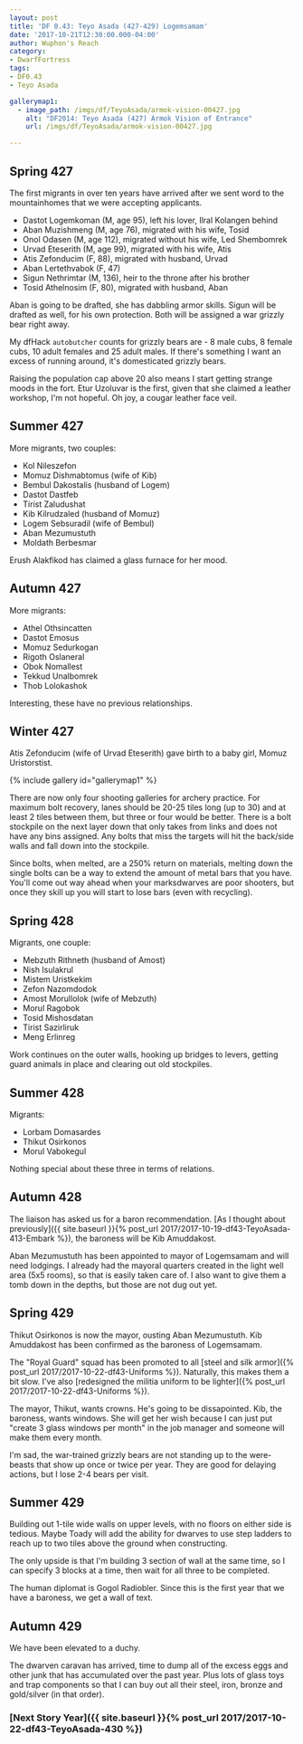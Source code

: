 ```yaml
---
layout: post
title: 'DF 0.43: Teyo Asada (427-429) Logemsamam'
date: '2017-10-21T12:30:00.000-04:00'
author: Wuphon's Reach
category:
- DwarfFortress
tags:
- DF0.43
- Teyo Asada

gallerymap1:
  - image_path: /imgs/df/TeyoAsada/armok-vision-00427.jpg
    alt: "DF2014: Teyo Asada (427) Armok Vision of Entrance"
    url: /imgs/df/TeyoAsada/armok-vision-00427.jpg

---
```


## Spring 427

The first migrants in over ten years have arrived after we sent word to the mountainhomes that we were accepting applicants.

- Dastot Logemkoman (M, age 95), left his lover, Ilral Kolangen behind
- Aban Muzishmeng (M, age 76), migrated with his wife, Tosid
- Onol Odasen (M, age 112), migrated without his wife, Led Shembomrek
- Urvad Eteserith (M, age 99), migrated with his wife, Atis
- Atis Zefonducim (F, 88), migrated with husband, Urvad
- Aban Lertethvabok (F, 47)
- Sigun Nethrimtar (M, 136), heir to the throne after his brother
- Tosid Athelnosim (F, 80), migrated with husband, Aban

Aban is going to be drafted, she has dabbling armor skills.  Sigun will be drafted as well, for his own protection.  Both will be assigned a war grizzly bear right away.

My dfHack `autobutcher` counts for grizzly bears are - 8 male cubs, 8 female cubs, 10 adult females and 25 adult males.  If there's something I want an excess of running around, it's domesticated grizzly bears.

Raising the population cap above 20 also means I start getting strange moods in the fort.  Etur Uzoluvar is the first, given that she claimed a leather workshop, I'm not hopeful.  Oh joy, a cougar leather face veil.

## Summer 427

More migrants, two couples:

- Kol Nileszefon
- Momuz Dishmabtomus (wife of Kib)
- Bembul Dakostalis (husband of Logem)
- Dastot Dastfeb
- Tirist Zaludushat
- Kib Kilrudzaled (husband of Momuz)
- Logem Sebsuradil (wife of Bembul)
- Aban Mezumustuth
- Moldath Berbesmar

Erush Alakfikod has claimed a glass furnace for her mood.

## Autumn 427

More migrants:

- Athel Othsincatten
- Dastot Emosus
- Momuz Sedurkogan
- Rigoth Oslaneral
- Obok Nomallest
- Tekkud Unalbomrek
- Thob Lolokashok

Interesting, these have no previous relationships.

## Winter 427

Atis Zefonducim (wife of Urvad Eteserith) gave birth to a baby girl, Momuz Uristorstist.

{% include gallery id="gallerymap1" %}

There are now only four shooting galleries for archery practice.  For maximum bolt recovery, lanes should be 20-25 tiles long (up to 30) and at least 2 tiles between them, but three or four would be better.  There is a bolt stockpile on the next layer down that only takes from links and does not have any bins assigned.  Any bolts that miss the targets will hit the back/side walls and fall down into the stockpile.

Since bolts, when melted, are a 250% return on materials, melting down the single bolts can be a way to extend the amount of metal bars that you have.  You'll come out way ahead when your marksdwarves are poor shooters, but once they skill up you will start to lose bars (even with recycling).

## Spring 428

Migrants, one couple:

- Mebzuth Rithneth (husband of Amost)
- Nish Isulakrul
- Mistem Uristkekim
- Zefon Nazomdodok
- Amost Morullolok (wife of Mebzuth)
- Morul Ragobok
- Tosid Mishosdatan
- Tirist Sazirliruk
- Meng Erlinreg

Work continues on the outer walls, hooking up bridges to levers, getting guard animals in place and clearing out old stockpiles.

## Summer 428

Migrants:

- Lorbam Domasardes
- Thikut Osirkonos
- Morul Vabokegul

Nothing special about these three in terms of relations.

## Autumn 428

The liaison has asked us for a baron recommendation.  [As I thought about previously]({{ site.baseurl }}{% post_url 2017/2017-10-19-df43-TeyoAsada-413-Embark %}), the baroness will be Kib Amuddakost.

Aban Mezumustuth has been appointed to mayor of Logemsamam and will need lodgings.  I already had the mayoral quarters created in the light well area (5x5 rooms), so that is easily taken care of.  I also want to give them a tomb down in the depths, but those are not dug out yet.

## Spring 429

Thikut Osirkonos is now the mayor, ousting Aban Mezumustuth.  Kib Amuddakost has been confirmed as the baroness of Logemsamam.

The "Royal Guard" squad has been promoted to all [steel and silk armor]({% post_url 2017/2017-10-22-df43-Uniforms %}).  Naturally, this makes them a bit slow.  I've also [redesigned the militia uniform to be lighter]({% post_url 2017/2017-10-22-df43-Uniforms %}).

The mayor, Thikut, wants crowns.  He's going to be dissapointed.  Kib, the baroness, wants windows.  She will get her wish because I can just put "create 3 glass windows per month" in the job manager and someone will make them every month.

I'm sad, the war-trained grizzly bears are not standing up to the were-beasts that show up once or twice per year.  They are good for delaying actions, but I lose 2-4 bears per visit.

## Summer 429

Building out 1-tile wide walls on upper levels, with no floors on either side is tedious.  Maybe Toady will add the ability for dwarves to use step ladders to reach up to two tiles above the ground when constructing.

The only upside is that I'm building 3 section of wall at the same time, so I can specify 3 blocks at a time, then wait for all three to be completed.

The human diplomat is Gogol Radiobler.  Since this is the first year that we have a baroness, we get a wall of text.

## Autumn 429

We have been elevated to a duchy.

The dwarven caravan has arrived, time to dump all of the excess eggs and other junk that has accumulated over the past year.  Plus lots of glass toys and trap components so that I can buy out all their steel, iron, bronze and gold/silver (in that order).

### [Next Story Year]({{ site.baseurl }}{% post_url 2017/2017-10-22-df43-TeyoAsada-430 %})
